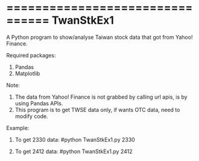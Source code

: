 ================================
TwanStkEx1
================================

A Python program to show/analyse Taiwan stock data that got from Yahoo! Finance.

Required packages:
1. Pandas
2. Matplotlib

Note:
1. The data from Yahoo! Finance is not grabbed by calling url apis, is by using Pandas APIs.
2. This program is to get TWSE data only, if wants OTC data, need to modify code.

Example:
1. To get 2330 data: #python TwanStkEx1.py 2330

2. To get 2412 data: #python TwanStkEx1.py 2412
